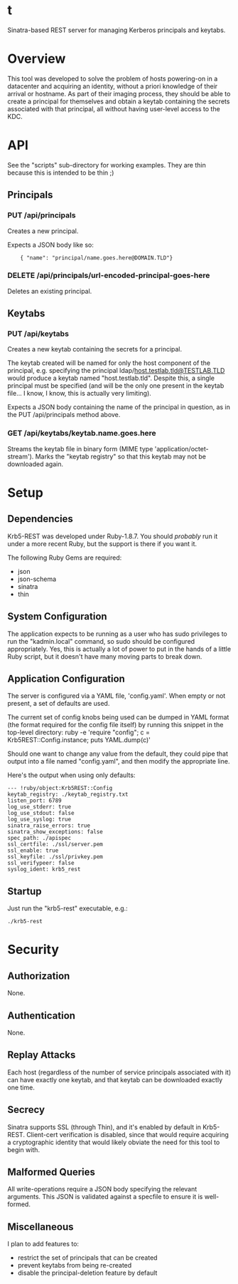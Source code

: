 t
=========

Sinatra-based REST server for managing Kerberos principals and keytabs.

Overview
========
This tool was developed to solve the problem of hosts powering-on in a datacenter and acquiring an identity, without a priori knowledge of their arrival or hostname. As part of their imaging process, they should be able to create a principal for themselves and obtain a keytab containing the secrets associated with that principal, all without having user-level access to the KDC.

API
===
See the "scripts" sub-directory for working examples. They are thin because this is intended to be thin ;)

Principals
----------
### PUT /api/principals
Creates a new principal.

Expects a JSON body like so:

        { "name": "principal/name.goes.here@DOMAIN.TLD"}

### DELETE /api/principals/url-encoded-principal-goes-here
Deletes an existing principal.

Keytabs
-------
### PUT /api/keytabs
Creates a new keytab containing the secrets for a principal.

The keytab created will be named for only the host component of the principal, e.g. specifying the principal ldap/host.testlab.tld@TESTLAB.TLD would produce a keytab named "host.testlab.tld". Despite this, a single principal must be specified (and will be the only one present in the keytab file... I know, I know, this is actually very limiting).

Expects a JSON body containing the name of the principal in question, as in the PUT /api/principals method above.

### GET /api/keytabs/keytab.name.goes.here
Streams the keytab file in binary form (MIME type 'application/octet-stream').
Marks the "keytab registry" so that this keytab may not be downloaded again.

Setup
=====
Dependencies
------------
Krb5-REST was developed under Ruby-1.8.7. You should *probably* run it under a more recent Ruby, but the support is there if you want it.

The following Ruby Gems are required:

*   json
*   json-schema
*   sinatra
*   thin

System Configuration
--------------------
The application expects to be running as a user who has sudo privileges to run the "kadmin.local" command, so sudo should be configured appropriately. Yes, this is actually a lot of power to put in the hands of a little Ruby script, but it doesn't have many moving parts to break down.

Application Configuration
-------------------------
The server is configured via a YAML file, 'config.yaml'. When empty or not present, a set of defaults are used. 

The current set of config knobs being used can be dumped in YAML format (the format required for the config file itself) by running this snippet in the top-level directory:
	ruby -e 'require "config"; c = Krb5REST::Config.instance; puts YAML.dump(c)'

Should one want to change any value from the default, they could pipe that output into a file named "config.yaml", and then modify the appropriate line. 

Here's the output when using only defaults:

	--- !ruby/object:Krb5REST::Config 
	keytab_registry: ./keytab_registry.txt
	listen_port: 6789
	log_use_stderr: true
	log_use_stdout: false
	log_use_syslog: true
	sinatra_raise_errors: true
	sinatra_show_exceptions: false
	spec_path: ./apispec
	ssl_certfile: ./ssl/server.pem
	ssl_enable: true
	ssl_keyfile: ./ssl/privkey.pem
	ssl_verifypeer: false
	syslog_ident: krb5_rest

Startup
-------
Just run the "krb5-rest" executable, e.g.:

	./krb5-rest

Security
========

Authorization
-------------
None.


Authentication
--------------
None.

Replay Attacks
--------------
Each host (regardless of the number of service principals associated with it) can have exactly one keytab, and that keytab can be downloaded exactly one time.

Secrecy
-------
Sinatra supports SSL (through Thin), and it's enabled by default in Krb5-REST. Client-cert verification is disabled, since that would require acquiring a cryptographic identity that would likely obviate the need for this tool to begin with.

Malformed Queries
-----------------
All write-operations require a JSON body specifying the relevant arguments. This JSON is validated against a specfile to ensure it is well-formed.

Miscellaneous
-------------
I plan to add features to:

*   restrict the set of principals that can be created
*   prevent keytabs from being re-created
*   disable the principal-deletion feature by default
